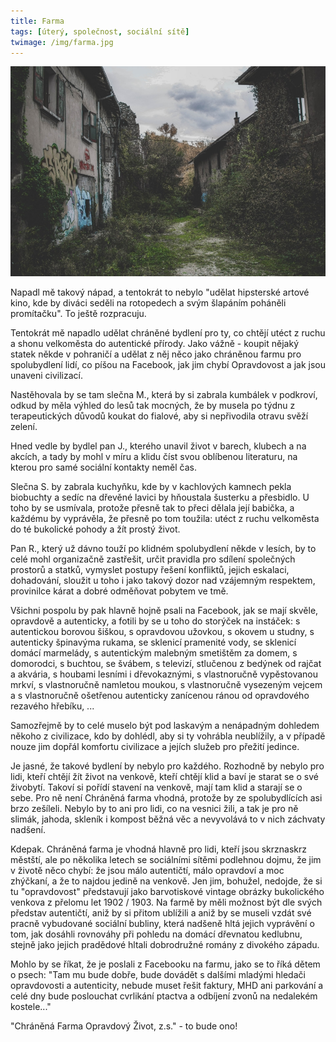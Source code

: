 ```yaml
---
title: Farma
tags: [úterý, společnost, sociální sítě]
twimage: /img/farma.jpg
---
```


![cover](/img/farma.jpg)

Napadl mě takový nápad, a tentokrát to nebylo "udělat hipsterské artové kino, kde by diváci seděli na rotopedech a svým šlapáním poháněli promítačku". To ještě rozpracuju.

Tentokrát mě napadlo udělat chráněné bydlení pro ty, co chtějí utéct z ruchu a shonu velkoměsta do autentické přírody. Jako vážně - koupit nějaký statek někde v pohraničí a udělat z něj něco jako chráněnou farmu pro spolubydlení lidí, co píšou na Facebook, jak jim chybí Opravdovost a jak jsou unaveni civilizací. 

Nastěhovala by se tam slečna M., která by si zabrala kumbálek v podkroví, odkud by měla výhled do lesů tak mocných, že by musela po týdnu z terapeutických důvodů koukat do fialové, aby si nepřivodila otravu svěží zelení. 

Hned vedle by bydlel pan J., kterého unavil život v barech, klubech a na akcích, a tady by mohl v míru a klidu číst svou oblíbenou literaturu, na kterou pro samé sociální kontakty neměl čas.

Slečna S. by zabrala kuchyňku, kde by v kachlových kamnech pekla biobuchty a sedíc na dřevěné lavici by hňoustala šusterku a přesbidlo. U toho by se usmívala, protože přesně tak to přeci dělala její babička, a každému by vyprávěla, že přesně po tom toužila: utéct z ruchu velkoměsta do té bukolické pohody a žít prostý život.

Pan R., který už dávno touží po klidném spolubydlení někde v lesích, by to celé mohl organizačně zastřešit, určit pravidla pro sdílení společných prostorů a statků, vymyslet postupy řešení konfliktů, jejich eskalaci, dohadování, sloužit u toho i jako takový dozor nad vzájemným respektem, provinilce kárat a dobré odměňovat pobytem ve tmě.

Všichni pospolu by pak hlavně hojně psali na Facebook, jak se mají skvěle, opravdově a autenticky, a fotili by se u toho do storýček na instáček: s autentickou borovou šiškou, s opravdovou užovkou, s okovem u studny, s autenticky špinavýma rukama, se sklenicí pramenité vody, se sklenicí domácí marmelády, s autentickým malebným smetištěm za domem, s domorodci, s buchtou, se švábem, s televizí, stlučenou z bedýnek od rajčat a akvária, s houbami lesními i dřevokaznými, s vlastnoručně vypěstovanou mrkví, s vlastnoručně namletou moukou, s vlastnoručně vysezeným vejcem a s vlastnoručně ošetřenou autenticky zanícenou ránou od opravdového rezavého hřebíku, ...

Samozřejmě by to celé muselo být pod laskavým a nenápadným dohledem někoho z civilizace, kdo by dohlédl, aby si ty vohrábla neublížily, a v případě nouze jim dopřál komfortu civilizace a jejích služeb pro přežití jedince.

Je jasné, že takové bydlení by nebylo pro každého. Rozhodně by nebylo pro lidi, kteří chtějí žít život na venkově, kteří chtějí klid a baví je starat se o své živobytí. Takoví si pořídí stavení na venkově, mají tam klid a starají se o sebe. Pro ně není Chráněná farma vhodná, protože by ze spolubydlících asi brzo zešíleli. Nebylo by to ani pro lidi, co na vesnici žili, a tak je pro ně slimák, jahoda, skleník i kompost běžná věc a nevyvolává to v nich záchvaty nadšení.

Kdepak. Chráněná farma je vhodná hlavně pro lidi, kteří jsou skrznaskrz městští, ale po několika letech se sociálními sítěmi podlehnou dojmu, že jim v životě něco chybí: že jsou málo autentičtí, málo opravdoví a moc zhýčkaní, a že to najdou jedině na venkově. Jen jim, bohužel, nedojde, že si tu "opravdovost" představují jako barvotiskové vintage obrázky bukolického venkova z přelomu let 1902 / 1903. Na farmě by měli možnost být dle svých představ autentičtí, aniž by si přitom ublížili a aniž by se museli vzdát své pracně vybudované sociální bubliny, která nadšeně hltá jejich vyprávění o tom, jak dosáhli rovnováhy při pohledu na domácí dřevnatou kedlubnu, stejně jako jejich pradědové hltali dobrodružné romány z divokého západu.

Mohlo by se říkat, že je poslali z Facebooku na farmu, jako se to říká dětem o psech: "Tam mu bude dobře, bude dovádět s dalšími mladými hledači opravdovosti a autenticity, nebude muset řešit faktury, MHD ani parkování a celé dny bude poslouchat cvrlikání ptactva a odbíjení zvonů na nedalekém kostele..."

"Chráněná Farma Opravdový Život, z.s." - to bude ono!